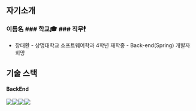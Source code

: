 ## 자기소개 
### 이름名    ### 학교🎓                         ### 직무🕴️
- 장태환      - 상명대학교 소프트웨어학과 4학년 재학중   - Back-end(Spring) 개발자 희망



## 기술 스택
#### BackEnd
<img src="https://img.shields.io/badge/springboot-6DB33F?style=for-the-badge&logo=springboot&logoColor=white"><img src="https://img.shields.io/badge/springsecurity-6DB33F?style=for-the-badge&logo=springsecurity&logoColor=white"><img src="https://img.shields.io/badge/ubuntu-E95420?style=for-the-badge&logo=ubuntu&logoColor=white"><img src="https://img.shields.io/badge/mysql-4479A1?style=for-the-badge&logo=mysql&logoColor=white">

